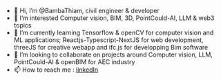 - 👋 Hi, I’m @BambaThiam, civil engineer & developer
- 👀 I’m interested Computer vision, BIM, 3D, PointCould-AI, LLM & web3 topics
- 🌱 I’m currently learning Tensorflow & openCV for computer vision and ML applications; Reactjs-Typescript-NextJS for web development, threeJS for creative webapp and ifc.js for developping Bim software
- 💞️ I’m looking to collaborate on projects around Computer vision, LLM, PointCould-AI & openBIM for AEC industry
- 📫 How to reach me : [linkedIn](https://www.linkedin.com/in/bamba-thiam-7740308a/)

<!---
BambaThiam/BambaThiam is a ✨ special ✨ repository because its `README.md` (this file) appears on your GitHub profile.
You can click the Preview link to take a look at your changes.
--->
